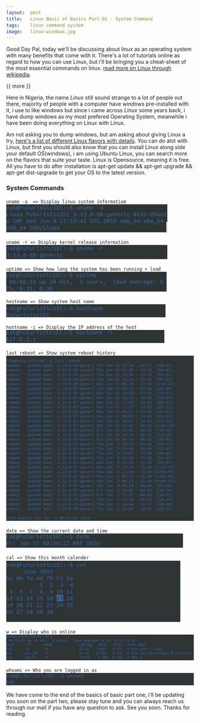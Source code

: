 ```yaml
---
layout:  post
title:   Linux Basic of Basics Part-01 - System Command
tags:    linux command system
image:   linux-windows.jpg
---
```


Good Day Pal, today we'll be discussing about linux as an operating system with many benefits that come with it. There's a lot of tutorials online as regard to how you can use Linux, but i'll be bringing you a cheat-sheet of the most essential commands on linux. [read more on Linux through wikipedia](https://en.wikipedia.org/wiki/Linux).

{{ more }}

Here in Nigeria, the name *Linux* still sound strange to a lot of people out there, majority of people with a computer have windows pre-installed with it, i use to like windows but since i came across *Linux* some years back, i have dump windows as my most prefered Operating System, meanwhile i have been doing everything on Linux with Linux.

Am not asking you to dump windows, but am asking about giving Linux a try, [here's a list of different Linux flavors with details](http://www.linuxlookup.com/linux_iso). You can do alot with Linux, but first you should also know that you can install Linux along side your default OS(windows), i am using Ubuntu Linux, you can search more on the flavors that suite your taste. Linux is Opensource, meaning it is free. All you have to do after installation is apt-get update && apt-get upgrade && apt-get dist-upgrade to get your OS to the latest version.

### System Commands

`uname -a  => Display linux system informatiom`
![uname -a](/img/posts/uname.png)

`uname -r => Display kernel release information`
![uname -a](/img/posts/unamer.png)

`uptime => Show how long the system has been running + load`
![uptime](/img/posts/uptime.png)

`hostname => Show system host name`
![hostname](/img/posts/hostname.png)

`hostname -i => Display the IP address of the host`
![hostname -i](/img/posts/hostnamei.png)

`last reboot => Show system reboot history`
![last reboot](/img/posts/lastreboot.png)

`date => Show the current date and time`
![date](/img/posts/date.png)

`cal => Show this month calender`
![cal](/img/posts/cal.png)

`w => Display who is online`
![w](/img/posts/w.png)

`whoami => Who you are logged in as`
![whoami](/img/posts/whoami.png)

We have come to the end of the basics of basic part one, i'll be updating you soon on the part two, please stay tune and you can always reach us through our mail if you have any question to ask. See you soon. Thanks for reading.
